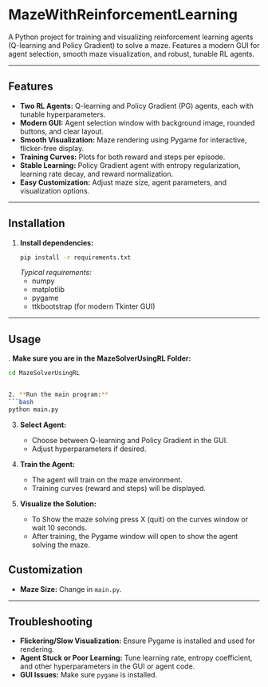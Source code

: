 # MazeWithReinforcementLearning

A Python project for training and visualizing reinforcement learning agents (Q-learning and Policy Gradient) to solve a maze. Features a modern GUI for agent selection, smooth maze visualization, and robust, tunable RL agents.

---

## Features

- **Two RL Agents:** Q-learning and Policy Gradient (PG) agents, each with tunable hyperparameters.
- **Modern GUI:** Agent selection window with background image, rounded buttons, and clear layout.
- **Smooth Visualization:** Maze rendering using Pygame for interactive, flicker-free display.
- **Training Curves:** Plots for both reward and steps per episode.
- **Stable Learning:** Policy Gradient agent with entropy regularization, learning rate decay, and reward normalization.
- **Easy Customization:** Adjust maze size, agent parameters, and visualization options.

---

## Installation


1. **Install dependencies:**
   ```bash
   pip install -r requirements.txt
   ```
   *Typical requirements:*
   - numpy
   - matplotlib
   - pygame
   - ttkbootstrap (for modern Tkinter GUI)

---

## Usage

. **Make sure you are in the MazeSolverUsingRL Folder:**
   ```bash
   cd MazeSolverUsingRL
  

2. **Run the main program:**
   ```bash
   python main.py
   ```

3. **Select Agent:**
   - Choose between Q-learning and Policy Gradient in the GUI.
   - Adjust hyperparameters if desired.

4. **Train the Agent:**
   - The agent will train on the maze environment.
   - Training curves (reward and steps) will be displayed.

5. **Visualize the Solution:**
   - To Show the maze solving press X (quit) on the curves window or wait 10 seconds.
   - After training, the Pygame window will open to show the agent solving the maze.


## Customization

- **Maze Size:** Change in `main.py`.

---

## Troubleshooting

- **Flickering/Slow Visualization:** Ensure Pygame is installed and used for rendering.
- **Agent Stuck or Poor Learning:** Tune learning rate, entropy coefficient, and other hyperparameters in the GUI or agent code.
- **GUI Issues:** Make sure `pygame` is installed.
